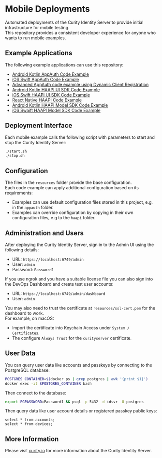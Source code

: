 # Mobile Deployments

Automated deployments of the Curity Identity Server to provide initial infrastructure for mobile testing.\
This repository provides a consistent developer experience for anyone who wants to run mobile examples.

## Example Applications

The following example applications can use this repository:

- [Android Kotlin AppAuth Code Example](https://curity.io/resources/learn/kotlin-android-appauth/)
- [iOS Swift AppAuth Code Example](https://curity.io/resources/learn/swift-ios-appauth/)
- [Advanced AppAuth code example using Dynamic Client Registration](https://curity.io/resources/learn/authenticated-dcr-example/)
- [Android Kotlin HAAPI UI SDK Code Example](https://curity.io/resources/learn/kotlin-android-haapi/)
- [iOS Swift HAAPI UI SDK Code Example](https://curity.io/resources/learn/swift-ios-haapi/)
- [React Native HAAPI Code Example](https://curity.io/resources/learn/react-native-haapi/)
- [Android Kotlin HAAPI Model SDK Code Example](https://github.com/curityio/android-haapi-demo-app)
- [iOS Swaift HAAPI Model SDK Code Example](https://github.com/curityio/ios-haapi-demo-app)

## Deployment Interface

Each mobile example calls the following script with parameters to start and stop the Curity Identity Server:

```bash
./start.sh
./stop.sh
```

## Configuration

The files in the `resources` folder provide the base configuration.\
Each code example can apply additional configuration based on its requirements:

- Examples can use default configuration files stored in this project, e.g. in the `appauth` folder.
- Examples can override configuration by copying in their own configuration files, e.g to the `haapi` folder.

## Administration and Users

After deploying the Curity Identity Server, sign in to the Admin UI using the following details:

- URL: `https://localhost:6749/admin`
- User: `admin`
- Password: `Password1`

If you use ngrok and you have a suitable license file you can also sign into the DevOps Dashboard and create test user accounts:

- URL: `https://localhost:6749/admin/dashboard`
- User: `admin`

You may also need to trust the certificate at `resources/ssl-cert.pem` for the dashboard to work.\
For example, on macOS:

- Import the certificate into Keychain Access under `System / Certificates`.
- The configure `Always Trust` for the `curityserver` certificate.

## User Data

You can query user data like accounts and passkeys by connecting to the PostgreSQL database:

```bash
POSTGRES_CONTAINER=$(docker ps | grep postgres | awk '{print $1}')
docker exec -it $POSTGRES_CONTAINER bash
```

Then connect to the database:

```bash
export PGPASSWORD=Password1 && psql -p 5432 -d idsvr -U postgres
```

Then query data like user account details or registered passkey public keys:

```text
select * from accounts;
select * from devices;
```

## More Information

Please visit [curity.io](https://curity.io/) for more information about the Curity Identity Server.
